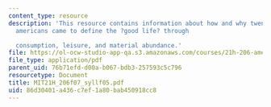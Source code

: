 ```yaml
---
content_type: resource
description: 'This resource contains information about how and why twentieth-century
  americans came to define the ?good life? through

  consumption, leisure, and material abundance.'
file: https://ol-ocw-studio-app-qa.s3.amazonaws.com/courses/21h-206-american-consumer-culture-fall-2007/86d30401a436c7ef1a80bab450918cc8_MIT21H_206f07_syllf05.pdf
file_type: application/pdf
parent_uid: 76b71efd-d00a-b067-bdb3-257593c5c796
resourcetype: Document
title: MIT21H_206f07_syllf05.pdf
uid: 86d30401-a436-c7ef-1a80-bab450918cc8
---
```

